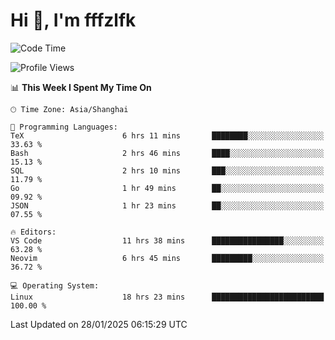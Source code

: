 # Hi 👋, I'm fffzlfk

<!--START_SECTION:waka-->
![Code Time](http://img.shields.io/badge/Code%20Time-1%2C202%20hrs%2029%20mins-blue)

![Profile Views](http://img.shields.io/badge/Profile%20Views-0-blue)

📊 **This Week I Spent My Time On** 

```text
🕑︎ Time Zone: Asia/Shanghai

💬 Programming Languages: 
TeX                      6 hrs 11 mins       ████████░░░░░░░░░░░░░░░░░   33.63 % 
Bash                     2 hrs 46 mins       ████░░░░░░░░░░░░░░░░░░░░░   15.13 % 
SQL                      2 hrs 10 mins       ███░░░░░░░░░░░░░░░░░░░░░░   11.79 % 
Go                       1 hr 49 mins        ██░░░░░░░░░░░░░░░░░░░░░░░   09.92 % 
JSON                     1 hr 23 mins        ██░░░░░░░░░░░░░░░░░░░░░░░   07.55 % 

🔥 Editors: 
VS Code                  11 hrs 38 mins      ████████████████░░░░░░░░░   63.28 % 
Neovim                   6 hrs 45 mins       █████████░░░░░░░░░░░░░░░░   36.72 % 

💻 Operating System: 
Linux                    18 hrs 23 mins      █████████████████████████   100.00 % 
```


 Last Updated on 28/01/2025 06:15:29 UTC
<!--END_SECTION:waka-->
